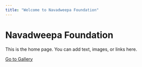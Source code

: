 ```yaml
---
title: "Welcome to Navadweepa Foundation"
---
```


# Navadweepa Foundation

This is the home page. You can add text, images, or links here.

[Go to Gallery](/gallery/)
